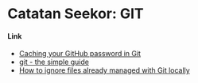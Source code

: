 # Catatan Seekor: GIT

#### Link

* [Caching your GitHub password in Git](https://help.github.com/en/articles/caching-your-github-password-in-git#platform-linux)
* [git - the simple guide](https://rogerdudler.github.io/git-guide/)
* [How to ignore files already managed with Git locally](https://dev.to/nishina555/how-to-ignore-files-already-managed-with-git-locally-19oo)

